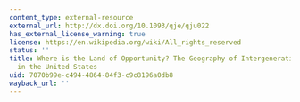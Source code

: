 ```yaml
---
content_type: external-resource
external_url: http://dx.doi.org/10.1093/qje/qju022
has_external_license_warning: true
license: https://en.wikipedia.org/wiki/All_rights_reserved
status: ''
title: Where is the Land of Opportunity? The Geography of Intergenerational Mobility
  in the United States
uid: 7070b99e-c494-4864-84f3-c9c8196a0db8
wayback_url: ''
---
```


